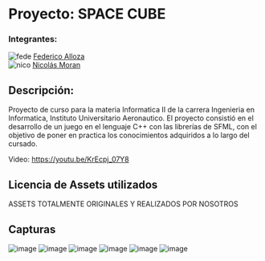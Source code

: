 # Proyecto: SPACE CUBE

### Integrantes:

![fede](https://avatars.githubusercontent.com/u/89660005?s=96&v=4) [Federico Alloza](https://github.com/fedealloza)<br>
![nico](https://avatars.githubusercontent.com/u/91388721?s=96&v=4) [Nicolás Moran](https://github.com/Nico-Moran)

## Descripción:
Proyecto de curso para la materia Informatica II de la carrera Ingenieria en Informatica, Instituto Universitario Aeronautico. El proyecto consistió en el desarrollo de un juego en el lenguaje C++ con las librerías de SFML, con el objetivo de poner en practica los conocimientos adquiridos a lo largo del cursado.

Video: https://youtu.be/KrEcpj_07Y8


## Licencia de Assets utilizados
ASSETS TOTALMENTE ORIGINALES Y REALIZADOS POR NOSOTROS

## Capturas

![image](https://user-images.githubusercontent.com/89660005/142776558-b54f09b2-a0c6-4ad4-b4ab-cd937a662b86.png)
![image](https://user-images.githubusercontent.com/89660005/142776568-d5013b88-62e8-44c1-a4a2-e5784e4ffb51.png)
![image](https://user-images.githubusercontent.com/89660005/142776574-663f601b-d313-4bd7-aeae-4df892992abe.png)
![image](https://user-images.githubusercontent.com/89660005/142776580-dcdfc0d5-fac7-43d7-b488-6bfa74b98200.png)
![image](https://user-images.githubusercontent.com/89660005/142776594-16f12d74-3da5-435f-8996-595a90122f0f.png)
![image](https://user-images.githubusercontent.com/89660005/142776601-eec84209-e34f-49ca-aece-db3943d73f1a.png)
